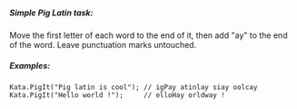 ﻿##### Simple Pig Latin task:
Move the first letter of each word to the end of it, then add "ay" to the end of the word. Leave punctuation marks untouched.

##### Examples:
	Kata.PigIt("Pig latin is cool"); // igPay atinlay siay oolcay
	Kata.PigIt("Hello world !");     // elloHay orldway !
